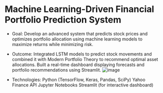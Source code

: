 # Machine Learning-Driven Financial Portfolio Prediction System

* Goal: Develop an advanced system that predicts stock prices and optimizes portfolio allocation using machine learning models to maximize returns while minimizing risk. 

* Outcome: Integrated LSTM models to predict stock movements and combined it with Modern Portfolio Theory to recommend optimal asset allocations. Built a real-time dashboard displaying forecasts and portfolio recommendations using Streamlit.
  ![image](https://github.com/user-attachments/assets/7bebf90e-5984-4e2a-9d75-1a270572c26e)
 
* Technologies:  Python (TensorFlow, Keras, Pandas, SciPy) Yahoo Finance API Jupyter Notebooks Streamlit (for interactive dashboard)

